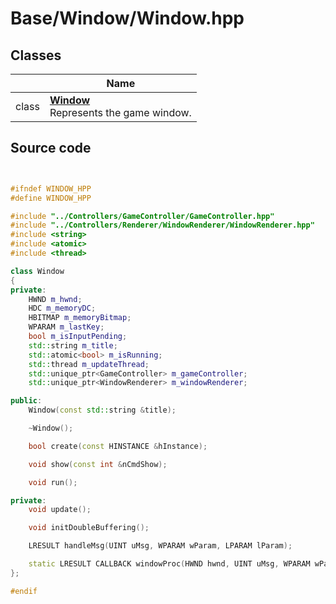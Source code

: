 # Base/Window/Window.hpp



## Classes

|                | Name           |
| -------------- | -------------- |
| class | **[Window](Classes/class_window.md)** <br>Represents the game window.  |




## Source code

```cpp


#ifndef WINDOW_HPP
#define WINDOW_HPP

#include "../Controllers/GameController/GameController.hpp"
#include "../Controllers/Renderer/WindowRenderer/WindowRenderer.hpp"
#include <string>
#include <atomic>
#include <thread>

class Window
{
private:
    HWND m_hwnd;                                      
    HDC m_memoryDC;                                   
    HBITMAP m_memoryBitmap;                           
    WPARAM m_lastKey;                                 
    bool m_isInputPending;                            
    std::string m_title;                              
    std::atomic<bool> m_isRunning;                    
    std::thread m_updateThread;                       
    std::unique_ptr<GameController> m_gameController; 
    std::unique_ptr<WindowRenderer> m_windowRenderer; 

public:
    Window(const std::string &title);

    ~Window();

    bool create(const HINSTANCE &hInstance);

    void show(const int &nCmdShow);

    void run();

private:
    void update();

    void initDoubleBuffering();

    LRESULT handleMsg(UINT uMsg, WPARAM wParam, LPARAM lParam);

    static LRESULT CALLBACK windowProc(HWND hwnd, UINT uMsg, WPARAM wParam, LPARAM lParam);
};

#endif
```
